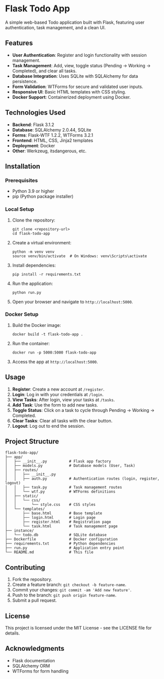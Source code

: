 # Flask Todo App

A simple web-based Todo application built with Flask, featuring user authentication, task management, and a clean UI.

## Features

- **User Authentication**: Register and login functionality with session management.
- **Task Management**: Add, view, toggle status (Pending → Working → Completed), and clear all tasks.
- **Database Integration**: Uses SQLite with SQLAlchemy for data persistence.
- **Form Validation**: WTForms for secure and validated user inputs.
- **Responsive UI**: Basic HTML templates with CSS styling.
- **Docker Support**: Containerized deployment using Docker.

## Technologies Used

- **Backend**: Flask 3.1.2
- **Database**: SQLAlchemy 2.0.44, SQLite
- **Forms**: Flask-WTF 1.2.2, WTForms 3.2.1
- **Frontend**: HTML, CSS, Jinja2 templates
- **Deployment**: Docker
- **Other**: Werkzeug, itsdangerous, etc.

## Installation

### Prerequisites
- Python 3.9 or higher
- pip (Python package installer)

### Local Setup
1. Clone the repository:
   ```
   git clone <repository-url>
   cd flask-todo-app
   ```

2. Create a virtual environment:
   ```
   python -m venv venv
   source venv/bin/activate  # On Windows: venv\Scripts\activate
   ```

3. Install dependencies:
   ```
   pip install -r requirements.txt
   ```

4. Run the application:
   ```
   python run.py
   ```

5. Open your browser and navigate to `http://localhost:5000`.

### Docker Setup
1. Build the Docker image:
   ```
   docker build -t flask-todo-app .
   ```

2. Run the container:
   ```
   docker run -p 5000:5000 flask-todo-app
   ```

3. Access the app at `http://localhost:5000`.

## Usage

1. **Register**: Create a new account at `/register`.
2. **Login**: Log in with your credentials at `/login`.
3. **View Tasks**: After login, view your tasks at `/tasks`.
4. **Add Task**: Use the form to add new tasks.
5. **Toggle Status**: Click on a task to cycle through Pending → Working → Completed.
6. **Clear Tasks**: Clear all tasks with the clear button.
7. **Logout**: Log out to end the session.

## Project Structure

```
flask-todo-app/
├── app/
│   ├── __init__.py          # Flask app factory
│   ├── models.py            # Database models (User, Task)
│   ├── routes/
│   │   ├── __init__.py
│   │   ├── auth.py          # Authentication routes (login, register, logout)
│   │   ├── task.py          # Task management routes
│   │   └── wtf.py           # WTForms definitions
│   ├── static/
│   │   └── css/
│   │       └── style.css    # CSS styles
│   └── templates/
│       ├── base.html        # Base template
│       ├── login.html       # Login page
│       ├── register.html    # Registration page
│       └── task.html        # Task management page
├── instance/
│   └── todo.db              # SQLite database
├── Dockerfile               # Docker configuration
├── requirements.txt         # Python dependencies
├── run.py                   # Application entry point
└── README.md                # This file
```

## Contributing

1. Fork the repository.
2. Create a feature branch: `git checkout -b feature-name`.
3. Commit your changes: `git commit -am 'Add new feature'`.
4. Push to the branch: `git push origin feature-name`.
5. Submit a pull request.

## License

This project is licensed under the MIT License - see the LICENSE file for details.

## Acknowledgments

- Flask documentation
- SQLAlchemy ORM
- WTForms for form handling
